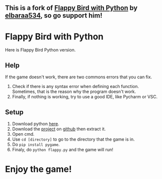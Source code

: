 ## This is a fork of [Flappy Bird with Python](https://github.com/elbaraa534/FlappyBirdPython) by [elbaraa534](https://github.com/elbaraa534), so go support him!

# Flappy Bird with Python

Here is Flappy Bird Python version.

## Help

If the game doesn't work, there are two commons errors that you can fix.
1. Check if there is any syntax error when defining each function. Sometimes, that is the reason why the program doesn't work.
2. Finally, if nothing is working, try to use a good IDE, like Pycharm or VSC.

## Setup

1. Download python [here](https://www.python.org/downloads/).
3. Download the [project](https://github.com/Prince527GitHub/FlappyBirdPython/archive/refs/heads/main.zip) on [github](https://github.com/) then extract it.
4. Open cmd.
5. Use `cd [directory]` to go to the directory that the game is in.
6. Do `pip install pygame`.
7. Finaly, do `python flappy.py` and the game will run!

# Enjoy the game!